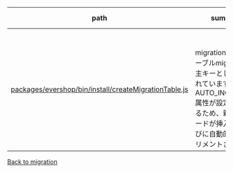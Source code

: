 | path | summary | is relevant |
| --- | --- | --- |
| [packages/evershop/bin/install/createMigrationTable.js](https://github.com/evershopcommerce/evershop/blob/0e00f5a5fda1ecd14d16ff1143f53f5befbfe32b/packages/evershop/bin/install/createMigrationTable.js) | <br><br>migration_idは、テーブルmigrationの主キーとして使用されています。また、AUTO_INCREMENT属性が設定されているため、新しいレコードが挿入されるたびに自動的にインクリメントされます。 | True |
[Back to migration](../tables/migration.md)
